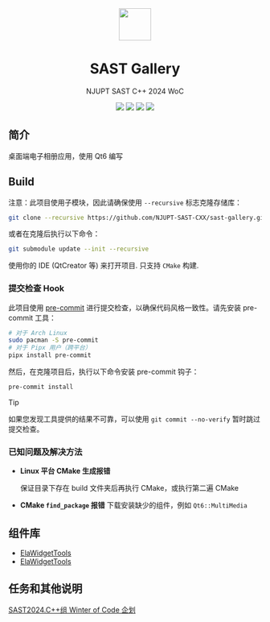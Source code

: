 <div align=center>
  <img width=64 src="res/icon/app_icon.svg">
</div>

<h1 align="center">
  SAST Gallery
</h1>
<p align="center">
  NJUPT SAST C++ 2024 WoC
</p>

<p align="center">
  <img src="https://img.shields.io/badge/frame-Qt6.8.0-blue">
  <img src="https://img.shields.io/badge/lang-C%2B%2B20-yellow.svg">
  <img src="https://img.shields.io/badge/platform-Windows%20%7C%20macOS%20%7C%20Linux-lightgreen.svg">
  <img src="https://img.shields.io/badge/license-MIT-blue.svg">
</p>

## 简介

桌面端电子相册应用，使用 Qt6 编写

## Build

注意：此项目使用子模块，因此请确保使用 `--recursive` 标志克隆存储库：

```bash
git clone --recursive https://github.com/NJUPT-SAST-CXX/sast-gallery.git
```

或者在克隆后执行以下命令：

```bash
git submodule update --init --recursive
```

使用你的 IDE (QtCreator 等) 来打开项目. 只支持 `CMake` 构建.

### 提交检查 Hook

此项目使用 [pre-commit](https://pre-commit.com/) 进行提交检查，以确保代码风格一致性。请先安装 pre-commit 工具：

```bash
# 对于 Arch Linux
sudo pacman -S pre-commit
# 对于 Pipx 用户（跨平台）
pipx install pre-commit
```

然后，在克隆项目后，执行以下命令安装 pre-commit 钩子：

```bash
pre-commit install
```

> [!TIP]  
> 如果您发现工具提供的结果不可靠，可以使用 `git commit --no-verify` 暂时跳过提交检查。

### 已知问题及解决方法

-   **Linux 平台 CMake 生成报错**

    保证目录下存在 build 文件夹后再执行 CMake，或执行第二遍 CMake

-   **CMake `find_package` 报错**
    下载安装缺少的组件，例如 `Qt6::MultiMedia`

## 组件库

-   [ElaWidgetTools](https://github.com/Liniyous/ElaWidgetTools)
-   [ElaWidgetTools](https://github.com/Liniyous/ElaWidgetTools)

## 任务和其他说明

[SAST2024.C++组 Winter of Code 企划](https://njupt-sast.feishu.cn/docx/PCundVXlYoFOeixGjDlcciRwnsh)

